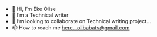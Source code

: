 - 👋 Hi, I’m Eke Olise
- 👀 I’m a Technical writer
- 💞️ I’m looking to collaborate on Technical writing project...
- 📫 How to reach me here...olibabatv@gmail.com

